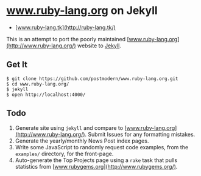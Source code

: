 # www.ruby-lang.org on Jekyll

* [www.ruby-lang.tk](http://ruby-lang.tk/)

This is an attempt to port the poorly maintained
[www.ruby-lang.org](http://www.ruby-lang.org/) website to
[Jekyll](http://www.jekyllrb.com/).

## Get It

    $ git clone https://github.com/postmodern/www.ruby-lang.org.git
    $ cd www.ruby-lang.org/
    $ jekyll
    $ open http://localhost:4000/

## Todo

1. Generate site using `jekyll` and compare to
   [www.ruby-lang.org](http://www.ruby-lang.org/). Submit Issues for any
   formatting mistakes.
2. Generate the yearly/monthly News Post index pages.
3. Write some JavaScript to randomly request code examples, from the
   `examples/` directory, for the front-page.
4. Auto-generate the Top Projects page using a `rake` task that pulls
   statistics from [www.rubygems.org](http://www.rubygems.org/).
